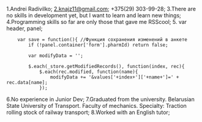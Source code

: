 1.Andrei Radivilko;
2.knajz11@gmail.com; +375(29) 303-99-28;
3.There are no skills in development yet, but I want to learn and learn new things;
4.Programming skills so far are only those that gave me RSScool;
5.
        var header, panel;

        var save = function(){ //Функция сохранения изменений в анкете
            if (!panel.container['form'].pharmId) return false;

            var modifyData = '';

            $.each(_store.getModifiedRecords(), function(index, rec){
                $.each(rec.modified, function(name){
                    modifyData += '&values['+index+']['+name+']=' + rec.data[name];
                });
                
6.No experience in Junior Dev;
7.Graduated from the university. Belarusian State University of Transport. Faculty of mechanics. Specialty: Traction rolling stock of railway transport;
8.Worked with an English tutor;

